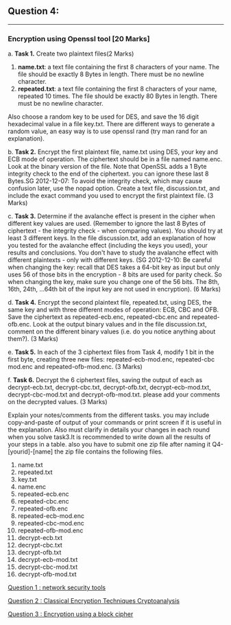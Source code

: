 ## Question 4: 
--------------------

### Encryption using Openssl tool [20 Marks]


a.	**Task 1.** Create two plaintext files(2 Marks) 

   1. **name.txt**: a text file containing the first 8 characters of your name. The file should be exactly 8 Bytes in length. There must be no newline character.
   2. **repeated.txt**: a text file containing the first 8 characters of your name, repeated 10 times. The file should be exactly 80 Bytes in length. There must be no newline character.
   
Also choose a random key to be used for DES, and save the 16 digit hexadecimal value in a file key.txt. There are different ways to generate a random value, an easy way is to use openssl rand (try man rand for an explanation).



b.	**Task 2.** Encrypt the first plaintext file, name.txt using DES, your key and ECB mode of operation. The ciphertext should be in a file named name.enc. Look at the binary version of the file. Note that OpenSSL adds a 1 Byte integrity check to the end of the ciphertext. you can ignore these last 8 Bytes.SG 2012-12-07: To avoid the integrity check, which may cause confusion later, use the nopad option. Create a text file, discussion.txt, and include the exact command you used to encrypt the first plaintext file. (3 Marks)



c.	**Task 3.** Determine if the avalanche effect is present in the cipher when different key values are used. (Remember to ignore the last 8 Bytes of ciphertext - the integrity check - when comparing values). You should try at least 3 different keys. In the file discussion.txt, add an explanation of how you tested for the avalanche effect (including the keys you used), your results and conclusions. You don't have to study the avalanche effect with different plaintexts - only with different keys. (SG 2012-12-10: Be careful when changing the key: recall that DES takes a 64-bit key as input but only uses 56 of those bits in the encryption - 8 bits are used for parity check. So when changing the key, make sure you change one of the 56 bits. The 8th, 16th, 24th, ...64th bit of the input key are not used in encryption). (6 Marks)


d.	**Task 4.** Encrypt the second plaintext file, repeated.txt, using DES, the same key and with three different modes of operation: ECB, CBC and OFB. Save the ciphertext as repeated-ecb.enc, repeated-cbc.enc and repeated-ofb.enc. Look at the output binary values and in the file discussion.txt, comment on the different binary values (i.e. do you notice anything about them?). (3 Marks)

e.	**Task 5.** In each of the 3 ciphertext files from Task 4, modify 1 bit in the first byte, creating three new files: repeated-ecb-mod.enc, repeated-cbc mod.enc and repeated-ofb-mod.enc. (3 Marks)


f.	**Task 6.** Decrypt the 6 ciphertext files, saving the output of each as decrypt-ecb.txt, decrypt-cbc.txt, decrypt-ofb.txt, decrypt-ecb-mod.txt, decrypt-cbc-mod.txt and decrypt-ofb-mod.txt. please add your comments on the decrypted values. (3 Marks)



Explain your notes/comments from the different tasks. you may include copy-and-paste of output of your commands or print screen if it is useful in the explanation. Also must clarify in details your changes in each round when you solve task3.It is recommended to write down all the results of your steps in a table. also you have to submit one zip file after naming it Q4-[yourid]-[name] the zip file contains the following  files.
1.	name.txt
2.	repeated.txt
3.	key.txt
4.	name.enc
5.	repeated-ecb.enc
6.	repeated-cbc.enc
7.	repeated-ofb.enc
8.	repeated-ecb-mod.enc
9.	repeated-cbc-mod.enc
10.	repeated-ofb-mod.enc
11.	decrypt-ecb.txt
12.	decrypt-cbc.txt
13.	decrypt-ofb.txt
14.	decrypt-ecb-mod.txt
15.	decrypt-cbc-mod.txt
16.	decrypt-ofb-mod.txt



[Question 1 : network security tools](/Questions%20/Question-1.md)

[Question 2 : Classical Encryption Techniques Cryptoanalysis](/Questions%20/Question-2.md)

[Question 3 : Encryption using a block cipher ](/Questions%20/Question-3.md)

